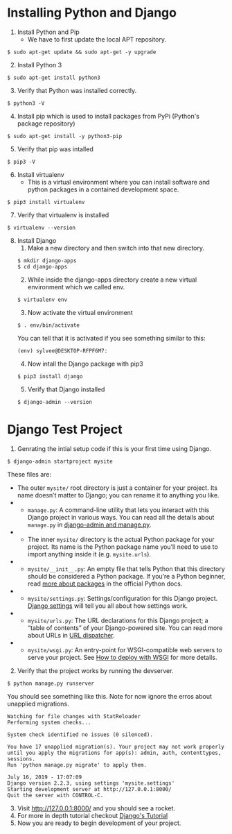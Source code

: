 ﻿# Installing Python and Django
1. Install Python and Pip
	* We have to first update the local APT repository. 
````shell
$ sudo apt-get update && sudo apt-get -y upgrade
````
2. Install Python 3 
````shell
$ sudo apt-get install python3
````
3. Verify that Python was installed correctly.
````shell
$ python3 -V
````
4. Install pip which is used to install packages from PyPi (Python's package repository)
```` shell
$ sudo apt-get install -y python3-pip
````
5. Verify that pip was intalled
````shell
$ pip3 -V
````
6. Install virtualenv
	* This is a virtual environment where you can install software and python packages in a contained development space.
 ````shell
 $ pip3 install virtualenv
 ````
 7. Verify that virtualenv is installed
 ````shell
 $ virtualenv --version
 ````
 8. Install Django
	 1.  Make a new directory and then switch into that new directory.
	 ````shell
	$ mkdir django-apps
	$ cd django-apps
	 ````
	 2. While inside the django-apps directory create a new virtual environment which we called env.
	 ````shell
	 $ virtualenv env
	 ````
	 3. Now activate the virtual environment
	 ````shell
	 $ . env/bin/activate
	 ````
	 You can tell that it is activated if you see something similar to this:
	 ````shell
	 (env) sylvee@DESKTOP-RFPF6M7:
	 ````
	 4. Now intall the Django package with pip3
	 ````shell
	 $ pip3 install django
	 ````
	 5. Verify that Django installed
	 ````shell
	 $ django-admin --version
	 ````

# Django Test Project

1. Genrating the intial setup code if this is your first time using Django.
 ````shell
 $ django-admin startproject mysite
 ````

These files are:
* The outer `mysite/` root directory is just a container for your project. Its name doesn’t matter to Django; you can rename it to anything you like.
* -   `manage.py`: A command-line utility that lets you interact with this Django project in various ways. You can read all the details about  `manage.py`  in  [django-admin and manage.py](https://docs.djangoproject.com/en/2.2/ref/django-admin/).
* -   The inner  `mysite/`  directory is the actual Python package for your project. Its name is the Python package name you’ll need to use to import anything inside it (e.g.  `mysite.urls`).
* -   `mysite/__init__.py`: An empty file that tells Python that this directory should be considered a Python package. If you’re a Python beginner, read  [more about packages](https://docs.python.org/3/tutorial/modules.html#tut-packages "(in Python v3.7)")  in the official Python docs.
* -   `mysite/settings.py`: Settings/configuration for this Django project.  [Django settings](https://docs.djangoproject.com/en/2.2/topics/settings/)  will tell you all about how settings work.
* -   `mysite/urls.py`: The URL declarations for this Django project; a “table of contents” of your Django-powered site. You can read more about URLs in  [URL dispatcher](https://docs.djangoproject.com/en/2.2/topics/http/urls/).
* -   `mysite/wsgi.py`: An entry-point for WSGI-compatible web servers to serve your project. See  [How to deploy with WSGI](https://docs.djangoproject.com/en/2.2/howto/deployment/wsgi/)  for more details.
2. Verify that the project works by running the devserver.
````shell
$ python manage.py runserver
````

You should see something like this. Note for now ignore the erros about unapplied migrations.

````shell
Watching for file changes with StatReloader
Performing system checks...

System check identified no issues (0 silenced).

You have 17 unapplied migration(s). Your project may not work properly until you apply the migrations for app(s): admin, auth, contenttypes, sessions.
Run 'python manage.py migrate' to apply them.

July 16, 2019 - 17:07:09
Django version 2.2.3, using settings 'mysite.settings'
Starting development server at http://127.0.0.1:8000/
Quit the server with CONTROL-C.
 ````
 3. Visit http://127.0.0.1:8000/ and you should see a rocket.
 4. For more in depth tutorial checkout [Django's Tutorial](https://docs.djangoproject.com/en/2.2/intro/tutorial01/)
 5.  Now you are ready to begin development of your project.
 
 
 





